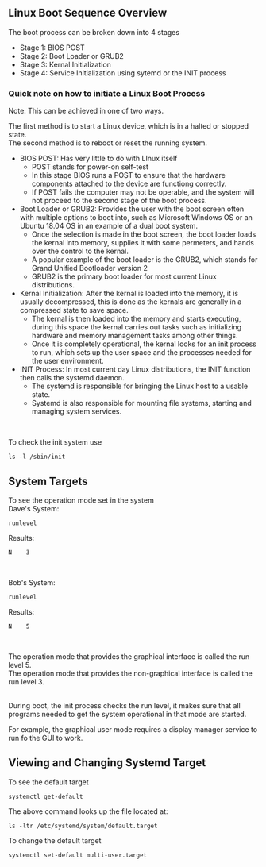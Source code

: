 ## Linux Boot Sequence Overview
The boot process can be broken down into 4 stages
- Stage 1: BIOS POST
- Stage 2: Boot Loader or GRUB2
- Stage 3: Kernal Initialization
- Stage 4: Service Initialization using sytemd or the INIT process


### Quick note on how to initiate a Linux Boot Process

Note: This can be achieved in one of two ways. <br>

The first method is to start a Linux device, which is in a halted or stopped state. <br>
The second method is to reboot or reset the running system.

- BIOS POST: Has very little to do with LInux itself
  - POST stands for power-on self-test
  - In this stage BIOS runs a POST to ensure that the hardware components attached to the device are functiong correctly.
  - If POST fails the computer may not be operable, and the system will not proceed to the second stage of the boot process.
- Boot Loader or GRUB2: Provides the user with the boot screen often with multiple options to boot into, such as Microsoft Windows OS or an Ubuntu 18.04 OS in an example of a dual boot system.
  - Once the selection is made in the boot screen, the boot loader loads the kernal into memory, supplies it with some permeters, and hands over the control to the kernal.
  - A popular example of the boot loader is the GRUB2, which stands for Grand Unified Bootloader version 2
  - GRUB2 is the primary boot loader for most current Linux distributions.
- Kernal Initialization: After the kernal is loaded into the memory, it is usually decompressed, this is done as the kernals are generally in a compressed state to save space.
  - The kernal is then loaded into the memory and starts executing, during this space the kernal carries out tasks such as initializing hardware and memory management tasks among other things.
  - Once it is completely operational, the kernal looks for an init process to run, which sets up the user space and the processes needed for the user environment.
- INIT Process: In most current day Linux distributions, the INIT function then calls the systemd daemon.
  - The systemd is responsible for bringing the Linux host to a usable state.
  - Systemd is also responsible for mounting file systems, starting and managing system services.
 
<br>

To check the init system use
```
ls -l /sbin/init
```


## System Targets

To see the operation mode set in the system <br>
Dave's System:
```
runlevel
```
Results:
```
N    3
```

<br>

Bob's System:
```
runlevel
```
Results:
```
N    5
```

<br>

The operation mode that provides the graphical interface is called the run level 5. <br>
The operation mode that provides the non-graphical interface is called the run level 3. <br><br>

During boot, the init process checks the run level, it makes sure that all programs needed to get the system operational in that mode are started. <br>

For example, the graphical user mode requires a display manager service to run fo the GUI to work.


## Viewing and Changing Systemd Target
To see the default target
```
systemctl get-default
```

The above command looks up the file located at:
```
ls -ltr /etc/systemd/system/default.target
```

To change the default target
```
systemctl set-default multi-user.target
```
